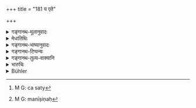 +++
title = "181 य एते"

+++

<details><summary>गङ्गानथ-मूलानुवादः</summary>

Those sons born of the seed of strangers that have been described here by the way, belong to him from whose seed they are born, and not to any other person.—(181)
</details>

<details><summary>मेधातिथिः</summary>

पूर्वोक्तस्याभावे विधिप्रतिषेधो ऽयम् इति व्याचक्षते । **य एते** औरसाभावे प्रतिनिधयः कर्तव्यतया उक्ताः, ते न कर्तव्याः । यतस् ते **ऽन्यबीजजातास् तस्य**इव **ते** पुत्रा **नेतर्स्य** । येन क्रियन्ते तस्य ते न भवन्तीत्य् अर्थः । 

- अतश् च पूर्वेण विधिर् अनेन प्रतिषेध इति विकल्पः । स च व्यवस्थितो रिक्थग्रहणे । कानीनसहोढपुनर्भवगूढोत्पन्ना न रिक्थभाजः । दत्तकादयस् तु रिक्थभाजः असत्य् औरसे । कानीनादयश् चासत्य्[^५२२] अप्य् औरसे न पितृधनहराः, ग्रासाच्छादनभाजः केवलं सत्य् असति चौरसे । यत उक्तम्-


[^५२२]:
     M G: ca saty

- सर्वेषाम् अपि च न्याय्यं दातुं शक्या मनीषिणा[^५२३] ।


[^५२३]:
     M G: manīṣiṇaḥ

- ग्रासाच्छादनम् अत्यन्तं पतितो ह्य् अदद् भवेत् ॥ (म्ध् ९.२०२) ॥ ९.१८१ ॥
</details>

<details><summary>गङ्गानथ-भाष्यानुवादः</summary>

Some people explain this to mean the denial of the injunction regarding the other sons, even in the absence of the ‘legitimate’ son; the sense being that—‘those that have been described as substitutes to be appointed in the absence of the legitimate son, should not be appointed, because; being born of the seed of another man, they are the sons of that man, and of none other; they cannot he the ‘sons’ of the man that appoints them.’

Thus, the foregoing texts having sanctioned the appointing of such sons, and the present text forbidding it, there should be *option*; and this option shall be restricted to the inheriting of property. So that the ‘maiden-born,’ the ‘one received along with the wife,’ the ‘son of the remarried woman’ and the ‘secretly born’ son are not entitled to inherit property; the ‘adopted’ and the rest are entitled to inherit only in the absence of the ‘legitimate’ son, while the ‘maiden-born’ and the rest are not to inherit the father’s property even in the absence of die ‘legitimate’ son; they are entitled to food and clothing only, whether the ‘legitimate’ son is there or not; since it has been declared (in 202 below)—‘It is only fair that the wise man should give to all food and clothing according to his means; if he does not give it at all, he would become an outcast.’—(181)
</details>

<details><summary>गङ्गानथ-टिप्पन्यः</summary>

This verse is quoted in *Vivādaratnākara* (p. 574);—and in *Aparārka* (p. 97).
</details>

<details><summary>गङ्गानथ-तुल्य-वाक्यानि</summary>

\[See texts under 32 *et seq*.\]

*Baudhāyana* (2.3.34-35).—‘The son belongs to the begetter............
After one’s death, the son belongs to the begetter.’

*Āpastamba* (2-13.6-10).—‘A Brāhmaṇa text says—“The son belongs to the
begetter.”—They quote also the following—“Having considered myself formerly a father, I shall not now allow my wives to be approached by other men; since they have declared that a son belongs to the begetter...... In the next world, the son belongs to the begetter.”’
</details>

<details><summary>भारुचिः</summary>

पौनर्भवशौद्रौ द्वौ परित्यज्य नव पुत्रा **अन्यबीजजाः** उच्यन्ते । तेषाम् औरसेनानिरस्तानां बीजिनां सति संभवे भागित्व[म् । येषां तु] बीजी न ज्ञायेत यथा गूढोत्पन्नकानीनसहोढानां तेषाम् उभयत्राभागित्वे केवलं प्रजीवनमात्रम् एभ्यो दीयते, तच् चानृशंसावचनात् सर्वेषाम् [अभ्यनु]ज्ञातम् । औरसप्रशंसार्थो ऽयं श्लोकः इत्य् अपरे, येन किंचिद् अपि न विधीयते प्रतिषिध्यते वा । अथ वा प्रतिनिध्[एः प्रध्]आनासमानकार्यत्वप्रदर्शनार्थो ऽयं श्लोकः ॥ ९.१८१ ॥
</details>

<details><summary>Bühler</summary>

181	Those sons, who have been mentioned in connection with (the legitimate son of the body), being begotten by strangers, belong (in reality) to him from whose seed they sprang, but not to the other (man who took them).
</details>
